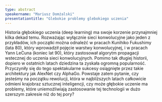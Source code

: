 ```yaml
---
type: abstract
speakername: "Mariusz Domżalski"
presentationtitle: "Glebokie problemy glebokiego uczenia"
---
```


Historia głębokiego uczenia (deep learning) ma swoje korzenie przynajmniej kilka dekad temu.
Rozważając wyłącznie sieci konwolucyjne jako jeden z przykładów, ich początki można
odnaleźć w pracach Kunihiko Fukushimy (lata 80), który wprowadził pojęcie warstwy
konwolucyjnej, i w pracach Yann LeCuna (koniec lat 90), który zastosował algorytm propagacji
wstecznej do uczenia sieci konwolucyjnych. Pomimo tak długiej historii, dopiero w ostatnich
latach dziedzina ta zyskała ogromną popularność. Przyczyniły się do tego spektakularne
sukcesy osiągnięte przez takie architektury jak AlexNet czy AlphaGo. Powstaje zatem pytanie,
czy jesteśmy na początku rewolucji, która w najbliższych latach całkowicie odmieni krajobraz
sztucznej inteligencji, czy może głębokie uczenie ma problemy, które uniemożliwiają
zastosowanie tej technologii w dużo szerszym zakresie niż do tej pory?